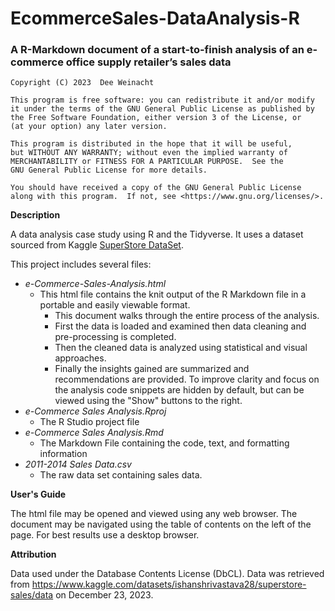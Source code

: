# EcommerceSales-DataAnalysis-R
### A R-Markdown document of a start-to-finish analysis of an e-commerce office supply retailer’s sales data 

    Copyright (C) 2023  Dee Weinacht

    This program is free software: you can redistribute it and/or modify
    it under the terms of the GNU General Public License as published by
    the Free Software Foundation, either version 3 of the License, or
    (at your option) any later version.

    This program is distributed in the hope that it will be useful,
    but WITHOUT ANY WARRANTY; without even the implied warranty of
    MERCHANTABILITY or FITNESS FOR A PARTICULAR PURPOSE.  See the
    GNU General Public License for more details.

    You should have received a copy of the GNU General Public License
    along with this program.  If not, see <https://www.gnu.org/licenses/>.
    
**Description**

A data analysis case study using R and the Tidyverse. It uses a dataset sourced from Kaggle [SuperStore DataSet](https://www.kaggle.com/datasets/ishanshrivastava28/superstore-sales/data).

This project includes several files:

- *e-Commerce-Sales-Analysis.html*
    - This html file contains the knit output of the R Markdown file in a portable and easily viewable format.
      - This document walks through the entire process of the analysis.
      - First the data is loaded and examined then data cleaning and pre-processing is completed.
      - Then the cleaned data is analyzed using statistical and visual approaches.
      - Finally the insights gained are summarized and recommendations are provided.
To improve clarity and focus on the analysis code snippets are hidden by default, but can be viewed using the "Show" buttons to the right. 
- *e-Commerce Sales Analysis.Rproj*
    - The R Studio project file
- *e-Commerce Sales Analysis.Rmd*
    - The Markdown File containing the code, text, and formatting information
- *2011-2014 Sales Data.csv*
    - The raw data set containing sales data.

**User's Guide**

The html file may be opened and viewed using any web browser. The document may be navigated using the table of contents on the left of the page. For best results use a desktop browser.

**Attribution**

Data used under the Database Contents License (DbCL). Data was retrieved from https://www.kaggle.com/datasets/ishanshrivastava28/superstore-sales/data on December 23, 2023.
